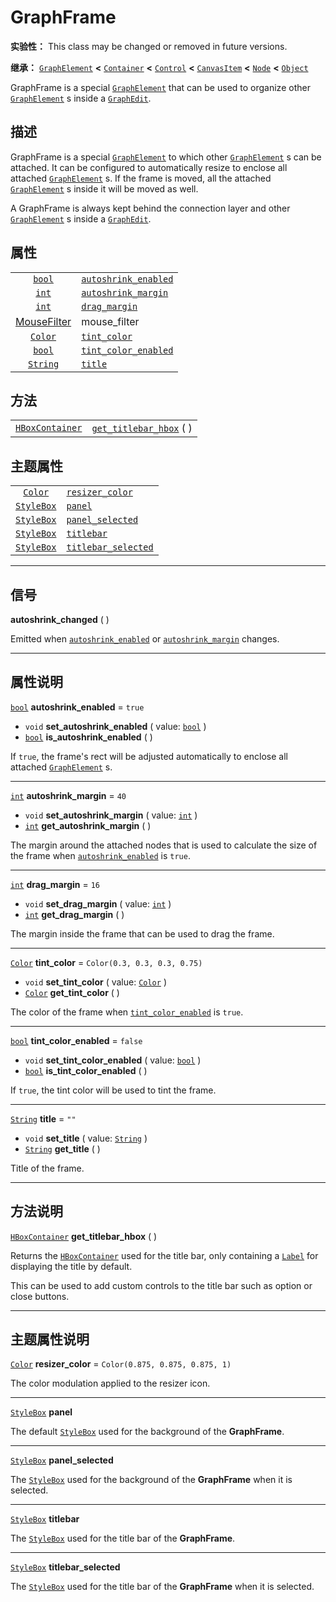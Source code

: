 <!-- ⚠ 请勿编辑本文件 ⚠ -->
<!-- 本文档使用脚本从 WeDot 引擎源码仓库生成。 -->
<!-- 生成脚本：https://github.com/WeDot-Engine/WeDot/tree/4.3/doc/tools/make_md.py； -->
<!-- 原文件：https://github.com/WeDot-Engine/WeDot/tree/4.3/doc/classes/GraphFrame.xml。 -->

<div id="_class_graphframe"></div>

# GraphFrame

**实验性：** This class may be changed or removed in future versions.

**继承：** [`GraphElement`](class_graphelement.md) **<** [`Container`](class_container.md) **<** [`Control`](class_control.md) **<** [`CanvasItem`](class_canvasitem.md) **<** [`Node`](class_node.md) **<** [`Object`](class_object.md)

GraphFrame is a special [`GraphElement`](class_graphelement.md) that can be used to organize other [`GraphElement`](class_graphelement.md) s inside a [`GraphEdit`](class_graphedit.md).

## 描述

GraphFrame is a special [`GraphElement`](class_graphelement.md) to which other [`GraphElement`](class_graphelement.md) s can be attached. It can be configured to automatically resize to enclose all attached [`GraphElement`](class_graphelement.md) s. If the frame is moved, all the attached [`GraphElement`](class_graphelement.md) s inside it will be moved as well.

A GraphFrame is always kept behind the connection layer and other [`GraphElement`](class_graphelement.md) s inside a [`GraphEdit`](class_graphedit.md).

## 属性

|||
|:-:|:--|
| [`bool`](class_bool.md)                  | [`autoshrink_enabled`](class_graphframe.md#class_graphframe_property_autoshrink_enabled) | ``true``                                                                            |
| [`int`](class_int.md)                    | [`autoshrink_margin`](class_graphframe.md#class_graphframe_property_autoshrink_margin)   | ``40``                                                                              |
| [`int`](class_int.md)                    | [`drag_margin`](class_graphframe.md#class_graphframe_property_drag_margin)               | ``16``                                                                              |
| [MouseFilter](#enum_control_mousefilter) | mouse_filter                                                                             | ``0`` (overrides [`Control`](class_control.md#class_control_property_mouse_filter)) |
| [`Color`](class_color.md)                | [`tint_color`](class_graphframe.md#class_graphframe_property_tint_color)                 | ``Color(0.3, 0.3, 0.3, 0.75)``                                                      |
| [`bool`](class_bool.md)                  | [`tint_color_enabled`](class_graphframe.md#class_graphframe_property_tint_color_enabled) | ``false``                                                                           |
| [`String`](class_string.md)              | [`title`](class_graphframe.md#class_graphframe_property_title)                           | ``""``                                                                              |

## 方法

|||
|:-:|:--|
| [`HBoxContainer`](class_hboxcontainer.md) | [`get_titlebar_hbox`](class_graphframe.md#class_graphframe_method_get_titlebar_hbox) ( ) |

## 主题属性

|||
|:-:|:--|
| [`Color`](class_color.md)       | [`resizer_color`](class_graphframe.md#class_graphframe_theme_color_resizer_color)         | ``Color(0.875, 0.875, 0.875, 1)`` |
| [`StyleBox`](class_stylebox.md) | [`panel`](class_graphframe.md#class_graphframe_theme_style_panel)                         |                                   |
| [`StyleBox`](class_stylebox.md) | [`panel_selected`](class_graphframe.md#class_graphframe_theme_style_panel_selected)       |                                   |
| [`StyleBox`](class_stylebox.md) | [`titlebar`](class_graphframe.md#class_graphframe_theme_style_titlebar)                   |                                   |
| [`StyleBox`](class_stylebox.md) | [`titlebar_selected`](class_graphframe.md#class_graphframe_theme_style_titlebar_selected) |                                   |

<!-- rst-class:: classref-section-separator -->

---

## 信号

<div id="_class_class_graphframe_signal_autoshrink_changed"></div>

**autoshrink_changed** ( ) <div id="class_graphframe_signal_autoshrink_changed"></div>

Emitted when [`autoshrink_enabled`](class_graphframe.md#class_graphframe_property_autoshrink_enabled) or [`autoshrink_margin`](class_graphframe.md#class_graphframe_property_autoshrink_margin) changes.

<!-- rst-class:: classref-section-separator -->

---

## 属性说明

<div id="_class_graphframe_property_autoshrink_enabled"></div>

[`bool`](class_bool.md) **autoshrink_enabled** = ``true`` <div id="class_graphframe_property_autoshrink_enabled"></div>

- `void` **set_autoshrink_enabled** ( value: [`bool`](class_bool.md) )
- [`bool`](class_bool.md) **is_autoshrink_enabled** ( )

If `true`, the frame's rect will be adjusted automatically to enclose all attached [`GraphElement`](class_graphelement.md) s.

<!-- rst-class:: classref-item-separator -->

---

<div id="_class_graphframe_property_autoshrink_margin"></div>

[`int`](class_int.md) **autoshrink_margin** = ``40`` <div id="class_graphframe_property_autoshrink_margin"></div>

- `void` **set_autoshrink_margin** ( value: [`int`](class_int.md) )
- [`int`](class_int.md) **get_autoshrink_margin** ( )

The margin around the attached nodes that is used to calculate the size of the frame when [`autoshrink_enabled`](class_graphframe.md#class_graphframe_property_autoshrink_enabled) is `true`.

<!-- rst-class:: classref-item-separator -->

---

<div id="_class_graphframe_property_drag_margin"></div>

[`int`](class_int.md) **drag_margin** = ``16`` <div id="class_graphframe_property_drag_margin"></div>

- `void` **set_drag_margin** ( value: [`int`](class_int.md) )
- [`int`](class_int.md) **get_drag_margin** ( )

The margin inside the frame that can be used to drag the frame.

<!-- rst-class:: classref-item-separator -->

---

<div id="_class_graphframe_property_tint_color"></div>

[`Color`](class_color.md) **tint_color** = ``Color(0.3, 0.3, 0.3, 0.75)`` <div id="class_graphframe_property_tint_color"></div>

- `void` **set_tint_color** ( value: [`Color`](class_color.md) )
- [`Color`](class_color.md) **get_tint_color** ( )

The color of the frame when [`tint_color_enabled`](class_graphframe.md#class_graphframe_property_tint_color_enabled) is `true`.

<!-- rst-class:: classref-item-separator -->

---

<div id="_class_graphframe_property_tint_color_enabled"></div>

[`bool`](class_bool.md) **tint_color_enabled** = ``false`` <div id="class_graphframe_property_tint_color_enabled"></div>

- `void` **set_tint_color_enabled** ( value: [`bool`](class_bool.md) )
- [`bool`](class_bool.md) **is_tint_color_enabled** ( )

If `true`, the tint color will be used to tint the frame.

<!-- rst-class:: classref-item-separator -->

---

<div id="_class_graphframe_property_title"></div>

[`String`](class_string.md) **title** = ``""`` <div id="class_graphframe_property_title"></div>

- `void` **set_title** ( value: [`String`](class_string.md) )
- [`String`](class_string.md) **get_title** ( )

Title of the frame.

<!-- rst-class:: classref-section-separator -->

---

## 方法说明

<div id="_class_graphframe_method_get_titlebar_hbox"></div>

[`HBoxContainer`](class_hboxcontainer.md) **get_titlebar_hbox** ( )<div id="class_graphframe_method_get_titlebar_hbox"></div>

Returns the [`HBoxContainer`](class_hboxcontainer.md) used for the title bar, only containing a [`Label`](class_label.md) for displaying the title by default.

This can be used to add custom controls to the title bar such as option or close buttons.

<!-- rst-class:: classref-section-separator -->

---

## 主题属性说明

<div id="_class_graphframe_theme_color_resizer_color"></div>

[`Color`](class_color.md) **resizer_color** = ``Color(0.875, 0.875, 0.875, 1)`` <div id="class_graphframe_theme_color_resizer_color"></div>

The color modulation applied to the resizer icon.

<!-- rst-class:: classref-item-separator -->

---

<div id="_class_graphframe_theme_style_panel"></div>

[`StyleBox`](class_stylebox.md) **panel** <div id="class_graphframe_theme_style_panel"></div>

The default [`StyleBox`](class_stylebox.md) used for the background of the **GraphFrame**.

<!-- rst-class:: classref-item-separator -->

---

<div id="_class_graphframe_theme_style_panel_selected"></div>

[`StyleBox`](class_stylebox.md) **panel_selected** <div id="class_graphframe_theme_style_panel_selected"></div>

The [`StyleBox`](class_stylebox.md) used for the background of the **GraphFrame** when it is selected.

<!-- rst-class:: classref-item-separator -->

---

<div id="_class_graphframe_theme_style_titlebar"></div>

[`StyleBox`](class_stylebox.md) **titlebar** <div id="class_graphframe_theme_style_titlebar"></div>

The [`StyleBox`](class_stylebox.md) used for the title bar of the **GraphFrame**.

<!-- rst-class:: classref-item-separator -->

---

<div id="_class_graphframe_theme_style_titlebar_selected"></div>

[`StyleBox`](class_stylebox.md) **titlebar_selected** <div id="class_graphframe_theme_style_titlebar_selected"></div>

The [`StyleBox`](class_stylebox.md) used for the title bar of the **GraphFrame** when it is selected.

[^virtual]: 本方法通常需要用户覆盖才能生效。
[^const]: 本方法无副作用，不会修改该实例的任何成员变量。
[^vararg]: 本方法除了能接受在此处描述的参数外，还能够继续接受任意数量的参数。
[^constructor]: 本方法用于构造某个类型。
[^static]: 调用本方法无需实例，可直接使用类名进行调用。
[^operator]: 本方法描述的是使用本类型作为左操作数的有效运算符。
[^bitfield]: 这个值是由下列位标志构成位掩码的整数。
[^void]: 无返回值。
